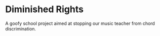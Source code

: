 # Diminished Rights
A goofy school project aimed at stopping our music teacher from chord discrimination.
